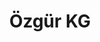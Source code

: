 ---
title: "Özgür KG"
url: /klagenfurt-am-woerthersee/oezguer-kg-st-ruprechter-strasse/
shop: Kleidung
---